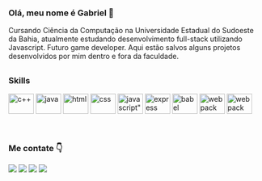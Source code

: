 ### __Olá, meu nome é Gabriel__ 👋

Cursando Ciência da Computação na Universidade Estadual do Sudoeste da Bahia, atualmente estudando desenvolvimento full-stack utilizando Javascript. Futuro game developer. Aqui estão salvos alguns projetos desenvolvidos por mim dentro e fora da faculdade.

##

### __Skills__ 
<div>
  <img height="40" width="50" src="https://cdn.jsdelivr.net/gh/devicons/devicon/icons/cplusplus/cplusplus-original.svg" alt="c++"/>
  <img height="40" width="50" src="https://cdn.jsdelivr.net/gh/devicons/devicon/icons/java/java-original.svg" alt="java"/>
  <img height="40" width="50" src="https://cdn.jsdelivr.net/gh/devicons/devicon/icons/html5/html5-original.svg" alt="html"/>
  <img height="40" width="50" src="https://cdn.jsdelivr.net/gh/devicons/devicon/icons/css3/css3-original.svg" alt="css"/>
  <img height="40" width="50" src="https://cdn.jsdelivr.net/gh/devicons/devicon/icons/javascript/javascript-original.svg" alt=javascript"/>
  <img height="40" width="50" src="https://cdn.jsdelivr.net/gh/devicons/devicon/icons/express/express-original.svg" alt="express"/>
  <img height="40" width="50" src="https://cdn.jsdelivr.net/gh/devicons/devicon/icons/babel/babel-original.svg" alt="babel"/>
  <img height="40" width="50" src="https://cdn.jsdelivr.net/gh/devicons/devicon/icons/webpack/webpack-original.svg" alt="webpack"/>
  <img height="40" width="50" src="https://cdn.jsdelivr.net/gh/devicons/devicon/icons/react/react-original.svg" alt="webpack"/>
</div>

&nbsp;

### __Me contate__ 👇
<div>
  <a href="https://instagram.com/gabriel_uzel" target="_blank"><img src="https://img.shields.io/badge/-Instagram-%23E4405F?style=for-the-badge&logo=instagram&logoColor=white" target="_blank"></a>
  <a href = "mailto:gabrielouzelwork@gmail.com"><img src="https://img.shields.io/badge/-Gmail-%23333?style=for-the-badge&logo=gmail&logoColor=white" target="_blank"></a>
  <a href="" target="_blank"><img src="https://img.shields.io/badge/-LinkedIn-%230077B5?style=for-the-badge&logo=linkedin&logoColor=white" target="_blank"></a> 
    <a href="" target="_blank"><img src="https://img.shields.io/badge/-Portfolio-%23000000?style=for-the-badge&logo=react&logoColor=white" target="_blank"></a> 
</div>

